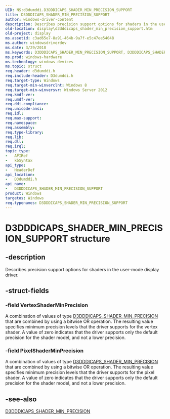 ```yaml
---
UID: NS:d3dumddi.D3DDDICAPS_SHADER_MIN_PRECISION_SUPPORT
title: D3DDDICAPS_SHADER_MIN_PRECISION_SUPPORT
author: windows-driver-content
description: Describes precision support options for shaders in the user-mode display driver.
old-location: display\d3dddicaps_shader_min_precision_support.htm
old-project: display
ms.assetid: c3ad65e7-8a91-464b-9a7f-e5c47ee54048
ms.author: windowsdriverdev
ms.date: 3/29/2018
ms.keywords: D3DDDICAPS_SHADER_MIN_PRECISION_SUPPORT, D3DDDICAPS_SHADER_MIN_PRECISION_SUPPORT structure [Display Devices], d3dumddi/D3DDDICAPS_SHADER_MIN_PRECISION_SUPPORT, display.d3dddicaps_shader_min_precision_support
ms.prod: windows-hardware
ms.technology: windows-devices
ms.topic: struct
req.header: d3dumddi.h
req.include-header: D3dumddi.h
req.target-type: Windows
req.target-min-winverclnt: Windows 8
req.target-min-winversvr: Windows Server 2012
req.kmdf-ver: 
req.umdf-ver: 
req.ddi-compliance: 
req.unicode-ansi: 
req.idl: 
req.max-support: 
req.namespace: 
req.assembly: 
req.type-library: 
req.lib: 
req.dll: 
req.irql: 
topic_type:
-	APIRef
-	kbSyntax
api_type:
-	HeaderDef
api_location:
-	D3dumddi.h
api_name:
-	D3DDDICAPS_SHADER_MIN_PRECISION_SUPPORT
product: Windows
targetos: Windows
req.typenames: D3DDDICAPS_SHADER_MIN_PRECISION_SUPPORT
---
```


# D3DDDICAPS_SHADER_MIN_PRECISION_SUPPORT structure


## -description


Describes precision support options for shaders in the user-mode display driver.


## -struct-fields




### -field VertexShaderMinPrecision

A combination of values of type <a href="https://msdn.microsoft.com/library/windows/hardware/hh451152">D3DDDICAPS_SHADER_MIN_PRECISION</a> that are combined by using a bitwise OR operation. The resulting value specifies minimum precision levels that the driver supports for the vertex shader. A value of zero indicates that the driver supports only the default precision for the shader model, and not a lower precision.


### -field PixelShaderMinPrecision

A combination of values of type <a href="https://msdn.microsoft.com/library/windows/hardware/hh451152">D3DDDICAPS_SHADER_MIN_PRECISION</a> that are combined by using a bitwise OR operation. The resulting value specifies minimum precision levels that the driver supports for the pixel shader. A value of zero indicates that the driver supports only the default precision for the shader model, and not a lower precision.


## -see-also




<a href="https://msdn.microsoft.com/library/windows/hardware/hh451152">D3DDDICAPS_SHADER_MIN_PRECISION</a>
 

 


